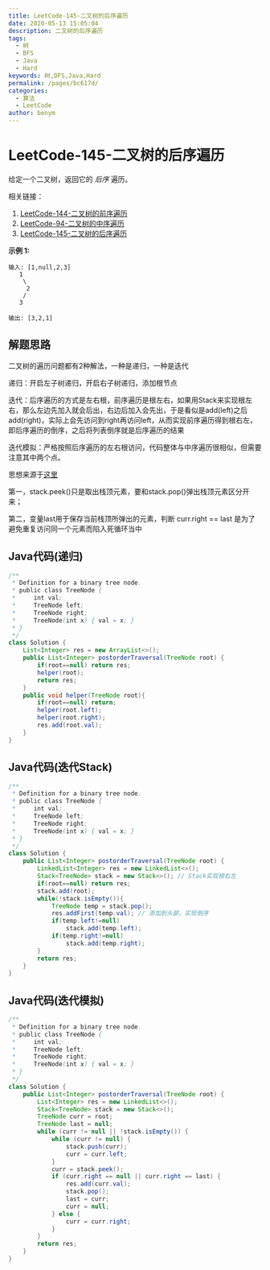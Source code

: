 ```yaml
---
title: LeetCode-145-二叉树的后序遍历
date: 2020-05-13 15:05:04
description: 二叉树的后序遍历
tags: 
  - 树
  - BFS
  - Java
  - Hard
keywords: 树,DFS,Java,Hard
permalink: /pages/bc617d/
categories: 
  - 算法
  - LeetCode
author: benym
---
```


# LeetCode-145-二叉树的后序遍历

给定一个二叉树，返回它的 *后序* 遍历。

相关链接：

1. [LeetCode-144-二叉树的前序遍历](https://cloud.benym.cn/benym-book/pages/3fd3f6/)
2. [LeetCode-94-二叉树的中序遍历](https://cloud.benym.cn/benym-book/pages/4517f3/#leetcode-94-%E4%BA%8C%E5%8F%89%E6%A0%91%E7%9A%84%E4%B8%AD%E5%BA%8F%E9%81%8D%E5%8E%86)
3. [LeetCode-145-二叉树的后序遍历](https://cloud.benym.cn/benym-book/pages/bc617d/#leetcode-145-%E4%BA%8C%E5%8F%89%E6%A0%91%E7%9A%84%E5%90%8E%E5%BA%8F%E9%81%8D%E5%8E%86)



**示例 1:**

```
输入: [1,null,2,3]  
   1
    \
     2
    /
   3 

输出: [3,2,1]
```

## 解题思路

二叉树的遍历问题都有2种解法，一种是递归，一种是迭代

递归：开启左子树递归，开启右子树递归，添加根节点

迭代：后序遍历的方式是左右根，前序遍历是根左右，如果用Stack来实现根左右，那么左边先加入就会后出，右边后加入会先出，于是看似是add(left)之后add(right)，实际上会先访问到right再访问left，从而实现前序遍历得到根右左，即后序遍历的倒序，之后将列表倒序就是后序遍历的结果

迭代模拟：严格按照后序遍历的左右根访问，代码整体与中序遍历很相似，但需要注意其中两个点。

思想来源于[这里](https://leetcode-cn.com/problems/binary-tree-postorder-traversal/solution/di-gui-die-dai-qu-qiao-san-chong-fang-fa-quan-jie-/)

第一，stack.peek()只是取出栈顶元素，要和stack.pop()弹出栈顶元素区分开来；

第二，变量last用于保存当前栈顶所弹出的元素，判断 curr.right == last 是为了避免重复访问同一个元素而陷入死循环当中

## Java代码(递归)

```java
/**
 * Definition for a binary tree node.
 * public class TreeNode {
 *     int val;
 *     TreeNode left;
 *     TreeNode right;
 *     TreeNode(int x) { val = x; }
 * }
 */
class Solution {
    List<Integer> res = new ArrayList<>();
    public List<Integer> postorderTraversal(TreeNode root) {
        if(root==null) return res;
        helper(root);
        return res;
    }
    public void helper(TreeNode root){
        if(root==null) return;
        helper(root.left);
        helper(root.right);
        res.add(root.val);
    }
}
```

## Java代码(迭代Stack)

```java
/**
 * Definition for a binary tree node.
 * public class TreeNode {
 *     int val;
 *     TreeNode left;
 *     TreeNode right;
 *     TreeNode(int x) { val = x; }
 * }
 */
class Solution {
    public List<Integer> postorderTraversal(TreeNode root) {
        LinkedList<Integer> res = new LinkedList<>();
        Stack<TreeNode> stack = new Stack<>(); // Stack实现根右左
        if(root==null) return res;
        stack.add(root);
        while(!stack.isEmpty()){
            TreeNode temp = stack.pop();
            res.addFirst(temp.val); // 添加到头部，实现倒序
            if(temp.left!=null)
                stack.add(temp.left);
            if(temp.right!=null)
                stack.add(temp.right);
        }
        return res;
    }
}
```

## Java代码(迭代模拟)

```java
/**
 * Definition for a binary tree node.
 * public class TreeNode {
 *     int val;
 *     TreeNode left;
 *     TreeNode right;
 *     TreeNode(int x) { val = x; }
 * }
 */
class Solution {
    public List<Integer> postorderTraversal(TreeNode root) {
        List<Integer> res = new LinkedList<>();
        Stack<TreeNode> stack = new Stack<>();
        TreeNode curr = root;
        TreeNode last = null;
        while (curr != null || !stack.isEmpty()) {
            while (curr != null) {
                stack.push(curr);
                curr = curr.left;
            }
            curr = stack.peek();
            if (curr.right == null || curr.right == last) {
                res.add(curr.val);
                stack.pop();
                last = curr;
                curr = null;
            } else {
                curr = curr.right;
            }
        }
        return res;
    }
}
```
